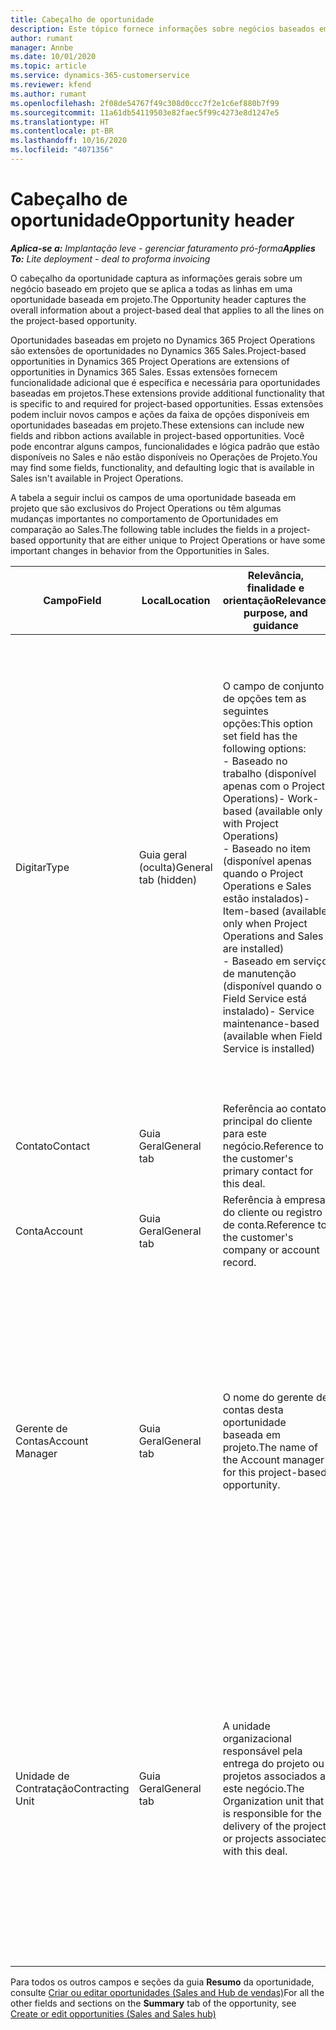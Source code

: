 ```yaml
---
title: Cabeçalho de oportunidade
description: Este tópico fornece informações sobre negócios baseados em projeto e linhas de oportunidade com base em projeto.
author: rumant
manager: Annbe
ms.date: 10/01/2020
ms.topic: article
ms.service: dynamics-365-customerservice
ms.reviewer: kfend
ms.author: rumant
ms.openlocfilehash: 2f08de54767f49c308d0ccc7f2e1c6ef880b7f99
ms.sourcegitcommit: 11a61db54119503e82faec5f99c4273e8d1247e5
ms.translationtype: HT
ms.contentlocale: pt-BR
ms.lasthandoff: 10/16/2020
ms.locfileid: "4071356"
---
```

# <a name="opportunity-header"></a><span data-ttu-id="345b1-103">Cabeçalho de oportunidade</span><span class="sxs-lookup"><span data-stu-id="345b1-103">Opportunity header</span></span>

<span data-ttu-id="345b1-104">_**Aplica-se a:** Implantação leve - gerenciar faturamento pró-forma_</span><span class="sxs-lookup"><span data-stu-id="345b1-104">_**Applies To:** Lite deployment - deal to proforma invoicing_</span></span>

<span data-ttu-id="345b1-105">O cabeçalho da oportunidade captura as informações gerais sobre um negócio baseado em projeto que se aplica a todas as linhas em uma oportunidade baseada em projeto.</span><span class="sxs-lookup"><span data-stu-id="345b1-105">The Opportunity header captures the overall information about a project-based deal that applies to all the lines on the project-based opportunity.</span></span>

<span data-ttu-id="345b1-106">Oportunidades baseadas em projeto no Dynamics 365 Project Operations são extensões de oportunidades no Dynamics 365 Sales.</span><span class="sxs-lookup"><span data-stu-id="345b1-106">Project-based opportunities in Dynamics 365 Project Operations are extensions of opportunities in Dynamics 365 Sales.</span></span> <span data-ttu-id="345b1-107">Essas extensões fornecem funcionalidade adicional que é específica e necessária para oportunidades baseadas em projetos.</span><span class="sxs-lookup"><span data-stu-id="345b1-107">These extensions provide additional functionality that is specific to and required for project-based opportunities.</span></span> <span data-ttu-id="345b1-108">Essas extensões podem incluir novos campos e ações da faixa de opções disponíveis em oportunidades baseadas em projeto.</span><span class="sxs-lookup"><span data-stu-id="345b1-108">These extensions can include new fields and ribbon actions available in project-based opportunities.</span></span> <span data-ttu-id="345b1-109">Você pode encontrar alguns campos, funcionalidades e lógica padrão que estão disponíveis no Sales e não estão disponíveis no Operações de Projeto.</span><span class="sxs-lookup"><span data-stu-id="345b1-109">You may find some fields, functionality, and defaulting logic that is available in Sales isn't available in Project Operations.</span></span>

<span data-ttu-id="345b1-110">A tabela a seguir inclui os campos de uma oportunidade baseada em projeto que são exclusivos do Project Operations ou têm algumas mudanças importantes no comportamento de Oportunidades em comparação ao Sales.</span><span class="sxs-lookup"><span data-stu-id="345b1-110">The following table includes the fields in a project-based opportunity that are either unique to Project Operations or have some important changes in behavior from the Opportunities in Sales.</span></span>

| <span data-ttu-id="345b1-111">**Campo**</span><span class="sxs-lookup"><span data-stu-id="345b1-111">**Field**</span></span> | <span data-ttu-id="345b1-112">**Local**</span><span class="sxs-lookup"><span data-stu-id="345b1-112">**Location**</span></span> | <span data-ttu-id="345b1-113">**Relevância, finalidade e orientação**</span><span class="sxs-lookup"><span data-stu-id="345b1-113">**Relevance, purpose, and guidance**</span></span> | <span data-ttu-id="345b1-114">**Impacto a jusante**</span><span class="sxs-lookup"><span data-stu-id="345b1-114">**Downstream impact**</span></span> |
| --- | --- | --- | --- |
| <span data-ttu-id="345b1-115">Digitar</span><span class="sxs-lookup"><span data-stu-id="345b1-115">Type</span></span> | <span data-ttu-id="345b1-116">Guia geral (oculta)</span><span class="sxs-lookup"><span data-stu-id="345b1-116">General tab (hidden)</span></span> | <span data-ttu-id="345b1-117">O campo de conjunto de opções tem as seguintes opções:</span><span class="sxs-lookup"><span data-stu-id="345b1-117">This option set field has the following options:</span></span></br><span data-ttu-id="345b1-118">- Baseado no trabalho (disponível apenas com o Project Operations)</span><span class="sxs-lookup"><span data-stu-id="345b1-118">- Work-based (available only with Project Operations)</span></span></br><span data-ttu-id="345b1-119">- Baseado no item (disponível apenas quando o Project Operations e Sales estão instalados)</span><span class="sxs-lookup"><span data-stu-id="345b1-119">- Item-based (available only when Project Operations and Sales are installed)</span></span></br><span data-ttu-id="345b1-120">- Baseado em serviço de manutenção (disponível quando o Field Service está instalado)</span><span class="sxs-lookup"><span data-stu-id="345b1-120">- Service maintenance-based (available when Field Service is installed)</span></span> | <span data-ttu-id="345b1-121">Quando você usa o Project Operations, o valor deste campo é automaticamente definido como **Baseado em trabalho** , o que classifica a oportunidade como baseada em projeto.</span><span class="sxs-lookup"><span data-stu-id="345b1-121">When you use Project Operations, this field value is automatically set to **Work-based** which classifies the Opportunity as project-based.</span></span> <span data-ttu-id="345b1-122">Uma oportunidade deve ser baseada em projeto para habilitar todas as extensões e funcionalidades específicas do projeto no processo de vendas posterior para este negócio.</span><span class="sxs-lookup"><span data-stu-id="345b1-122">An Opportunity should be project-based to enable all project-specific extensions and functionality in the downstream sales process for this deal.</span></span> |
| <span data-ttu-id="345b1-123">Contato</span><span class="sxs-lookup"><span data-stu-id="345b1-123">Contact</span></span> | <span data-ttu-id="345b1-124">Guia Geral</span><span class="sxs-lookup"><span data-stu-id="345b1-124">General tab</span></span> | <span data-ttu-id="345b1-125">Referência ao contato principal do cliente para este negócio.</span><span class="sxs-lookup"><span data-stu-id="345b1-125">Reference to the customer's primary contact for this deal.</span></span> | |
| <span data-ttu-id="345b1-126">Conta</span><span class="sxs-lookup"><span data-stu-id="345b1-126">Account</span></span> | <span data-ttu-id="345b1-127">Guia Geral</span><span class="sxs-lookup"><span data-stu-id="345b1-127">General tab</span></span> | <span data-ttu-id="345b1-128">Referência à empresa do cliente ou registro de conta.</span><span class="sxs-lookup"><span data-stu-id="345b1-128">Reference to the customer's company or account record.</span></span> | |
| <span data-ttu-id="345b1-129">Gerente de Contas</span><span class="sxs-lookup"><span data-stu-id="345b1-129">Account Manager</span></span> | <span data-ttu-id="345b1-130">Guia Geral</span><span class="sxs-lookup"><span data-stu-id="345b1-130">General tab</span></span> | <span data-ttu-id="345b1-131">O nome do gerente de contas desta oportunidade baseada em projeto.</span><span class="sxs-lookup"><span data-stu-id="345b1-131">The name of the Account manager for this project-based opportunity.</span></span> | <span data-ttu-id="345b1-132">O gerente de contas é responsável por gerenciar o relacionamento com o cliente até a conclusão deste projeto.</span><span class="sxs-lookup"><span data-stu-id="345b1-132">The Account manager is responsible for managing the relationship with the customer through the completion of this project.</span></span> <span data-ttu-id="345b1-133">Com base no registro de recurso reservável vinculado ao gerente de contas, a unidade de contratação é padronizada.</span><span class="sxs-lookup"><span data-stu-id="345b1-133">Based on the bookable resource record tied to the Account manager, the contracting unit is defaulted.</span></span> |
| <span data-ttu-id="345b1-134">Unidade de Contratação</span><span class="sxs-lookup"><span data-stu-id="345b1-134">Contracting Unit</span></span> | <span data-ttu-id="345b1-135">Guia Geral</span><span class="sxs-lookup"><span data-stu-id="345b1-135">General tab</span></span> | <span data-ttu-id="345b1-136">A unidade organizacional responsável pela entrega do projeto ou projetos associados a este negócio.</span><span class="sxs-lookup"><span data-stu-id="345b1-136">The Organization unit that is responsible for the delivery of the project or projects associated with this deal.</span></span> | <span data-ttu-id="345b1-137">A unidade de contratação é a divisão da empresa que concluirá os projetos após o fechamento do negócio.</span><span class="sxs-lookup"><span data-stu-id="345b1-137">The contracting unit is the division of the company that will complete the project(s) after the deal is closed.</span></span> <span data-ttu-id="345b1-138">Cada unidade de contratação tem uma moeda, e essa moeda é usada para relatar os custos estimados e reais incorridos durante o projeto.</span><span class="sxs-lookup"><span data-stu-id="345b1-138">Every contracting unit has a currency, and this currency is used to report estimated and actual costs incurred during the project.</span></span> |

<span data-ttu-id="345b1-139">Para todos os outros campos e seções da guia **Resumo** da oportunidade, consulte [Criar ou editar oportunidades (Sales and Hub de vendas)](https://docs.microsoft.com/dynamics365/sales-enterprise/create-edit-opportunity-sales)</span><span class="sxs-lookup"><span data-stu-id="345b1-139">For all the other fields and sections on the **Summary** tab of the opportunity, see [Create or edit opportunities (Sales and Sales hub)](https://docs.microsoft.com/dynamics365/sales-enterprise/create-edit-opportunity-sales)</span></span>
